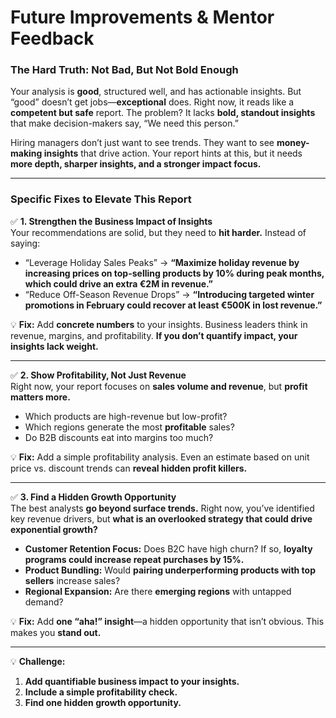 # Future Improvements & Mentor Feedback

### **The Hard Truth: Not Bad, But Not Bold Enough**  

Your analysis is **good**, structured well, and has actionable insights. But “good” doesn’t get jobs—**exceptional** does. Right now, it reads like a **competent but safe** report. The problem? It lacks **bold, standout insights** that make decision-makers say, “We need this person.”  

Hiring managers don’t just want to see trends. They want to see **money-making insights** that drive action. Your report hints at this, but it needs **more depth, sharper insights, and a stronger impact focus.**  

---

### **Specific Fixes to Elevate This Report**  

✅ **1. Strengthen the Business Impact of Insights**  
Your recommendations are solid, but they need to **hit harder.** Instead of saying:  
- “Leverage Holiday Sales Peaks” → **“Maximize holiday revenue by increasing prices on top-selling products by 10% during peak months, which could drive an extra €2M in revenue.”**  
- “Reduce Off-Season Revenue Drops” → **“Introducing targeted winter promotions in February could recover at least €500K in lost revenue.”**  

💡 **Fix:** Add **concrete numbers** to your insights. Business leaders think in revenue, margins, and profitability. **If you don’t quantify impact, your insights lack weight.**  

---

✅ **2. Show Profitability, Not Just Revenue**  
Right now, your report focuses on **sales volume and revenue**, but **profit matters more.**  
- Which products are high-revenue but low-profit?  
- Which regions generate the most **profitable** sales?  
- Do B2B discounts eat into margins too much?  

💡 **Fix:** Add a simple profitability analysis. Even an estimate based on unit price vs. discount trends can **reveal hidden profit killers.**  

---

✅ **3. Find a Hidden Growth Opportunity**  
The best analysts **go beyond surface trends.** Right now, you’ve identified key revenue drivers, but **what is an overlooked strategy that could drive exponential growth?**  
- **Customer Retention Focus:** Does B2C have high churn? If so, **loyalty programs could increase repeat purchases by 15%.**  
- **Product Bundling:** Would **pairing underperforming products with top sellers** increase sales?  
- **Regional Expansion:** Are there **emerging regions** with untapped demand?  

💡 **Fix:** Add **one “aha!” insight**—a hidden opportunity that isn’t obvious. This makes you **stand out.**  

---

💡 **Challenge:**  
1. **Add quantifiable business impact to your insights.**  
2. **Include a simple profitability check.**  
3. **Find one hidden growth opportunity.**  
